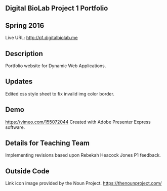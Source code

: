 ## Digital BioLab Project 1 Portfolio
## Spring 2016

Live URL: <http://p1.digitalbiolab.me>

## Description
Portfolio website for Dynamic Web Applications.

## Updates
Edited css style sheet to fix invalid img color border.

## Demo
https://vimeo.com/155072044
Created with Adobe Presenter Express software.

## Details for Teaching Team
Implementing revisions based upon Rebekah Heacock Jones P1 feedback.

## Outside Code
Link icon image provided by the Noun Project.
https://thenounproject.com/
